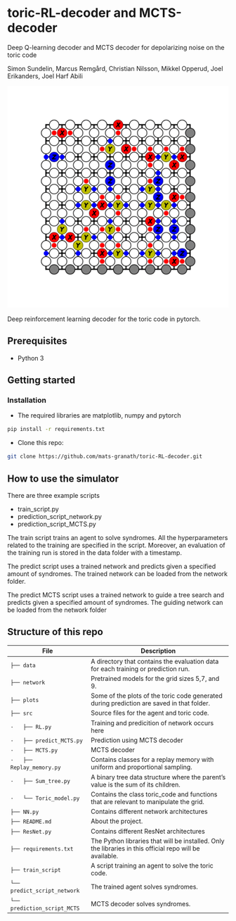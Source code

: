 # toric-RL-decoder and MCTS-decoder

Deep Q-learning decoder and MCTS decoder for depolarizing noise on the toric code

Simon Sundelin, Marcus Remgård, Christian Nilsson, Mikkel Opperud, Joel Erikanders, Joel Harf Abili

![](docs/visual/error_correction.gif)




Deep reinforcement learning decoder for the toric code in pytorch. 

## Prerequisites 
- Python 3

## Getting started 
### Installation 
- The required libraries are matplotlib, numpy and pytorch

```bash
pip install -r requirements.txt
```

- Clone this repo:
```bash
git clone https://github.com/mats-granath/toric-RL-decoder.git
```

## How to use the simulator
There are three example scripts
- train_script.py
- prediction_script_network.py
- prediction_script_MCTS.py

The train script trains an agent to solve syndromes. All the hyperparameters related to the training are specified in the script. Moreover, an evaluation of the training run is stored in the data folder with a timestamp.

The predict script uses a trained network and predicts given a specified amount of syndromes. The trained network can be loaded from the network folder.

The predict MCTS script uses a trained network to guide a tree search and predicts given a specified amount of syndromes. The guiding network can be loaded from the network folder


## Structure of this repo

File | Description
----- | -----
`├── data` | A directory that contains the evaluation data for each training or prediction run.
`├── network` | Pretrained models for the grid sizes 5,7, and 9.
`├── plots` | Some of the plots of the toric code generated during prediction are saved in that folder.
`├── src` | Source files for the agent and toric code.
`·   ├── RL.py` | Training and predicition of network occurs here
`·   ├── predict_MCTS.py` | Prediction using MCTS decoder
`·   ├── MCTS.py` | MCTS decoder
`·   ├── Replay_memory.py` | Contains classes for a replay memory with uniform and proportional sampling. 
`·   ├── Sum_tree.py` | A binary tree data structure where the parent’s value is the sum of its children.
`·   └── Toric_model.py` | Contains the class toric_code and functions that are relevant to manipulate the grid.
`├── NN.py` | Contains different network architectures
`├── README.md` | About the project.
`├── ResNet.py` | Contains different ResNet architectures
`├── requirements.txt` | The Python libraries that will be installed. Only the libraries in this official repo will be available.
`├── train_script` | A script training an agent to solve the toric code.
`└── predict_script_network` | The trained agent solves syndromes.
`└── prediction_script_MCTS` | MCTS decoder solves syndromes.

